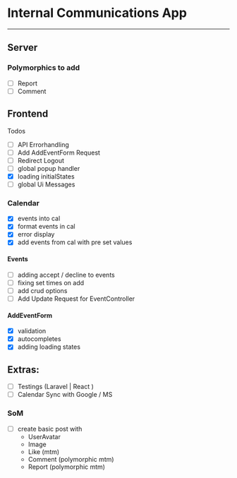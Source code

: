 # Internal Communications App

-----

## Server

### Polymorphics to add

- [ ] Report
- [ ] Comment

## Frontend

Todos

- [ ] API Errorhandling
- [ ] Add AddEventForm Request
- [ ] Redirect Logout
- [ ] global popup handler
- [x] loading initialStates
- [ ] global Ui Messages

### Calendar

- [x] events into cal
- [x] format events in cal
- [x] error display
- [x] add events from cal with pre set values

#### Events

- [ ] adding accept / decline to events
- [ ] fixing set times on add
- [ ] add crud options
- [ ] Add Update Request for EventController

#### AddEventForm

- [X] validation
- [x] autocompletes
- [x] adding loading states

## Extras:

- [ ] Testings (Laravel | React )
- [ ] Calendar Sync with Google / MS

### SoM

- [ ] create basic post with
    - UserAvatar
    - Image
    - Like (mtm)
    - Comment (polymorphic mtm)
    - Report (polymorphic mtm)